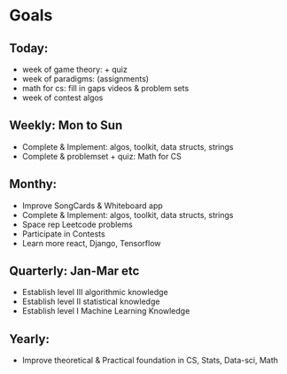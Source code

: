 # Goals

## Today:
* week of game theory: + quiz
* week of paradigms: (assignments)
* math for cs: fill in gaps videos & problem sets
* week of contest algos

## Weekly: Mon to Sun
* Complete & Implement: algos, toolkit, data structs, strings
* Complete & problemset + quiz: Math for CS

## Monthy:
* Improve SongCards & Whiteboard app
* Complete & Implement: algos, toolkit, data structs, strings
* Space rep Leetcode problems
* Participate in Contests
* Learn more react, Django, Tensorflow

## Quarterly: Jan-Mar etc
* Establish level III algorithmic knowledge
* Establish level II statistical knowledge
* Establish level I Machine Learning Knowledge

## Yearly:
* Improve theoretical & Practical foundation in CS, Stats, Data-sci, Math
